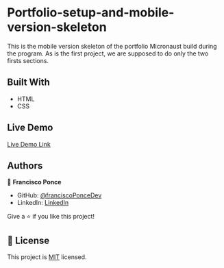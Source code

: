 # Portfolio-setup-and-mobile-version-skeleton

This is the mobile version skeleton of the portfolio Micronaust build during the program.
As is the first project, we are supposed to do only the two firsts sections.


## Built With

- HTML
- CSS


## Live Demo

[Live Demo Link](https://livedemo.com)


## Authors

👤 **Francisco Ponce**

- GitHub: [@franciscoPonceDev](https://github.com/franciscoPonceDev)
- LinkedIn: [LinkedIn](https://www.linkedin.com/in/dev-ponce/)


Give a ⭐️ if you like this project!


## 📝 License

This project is [MIT](./MIT.md) licensed.
